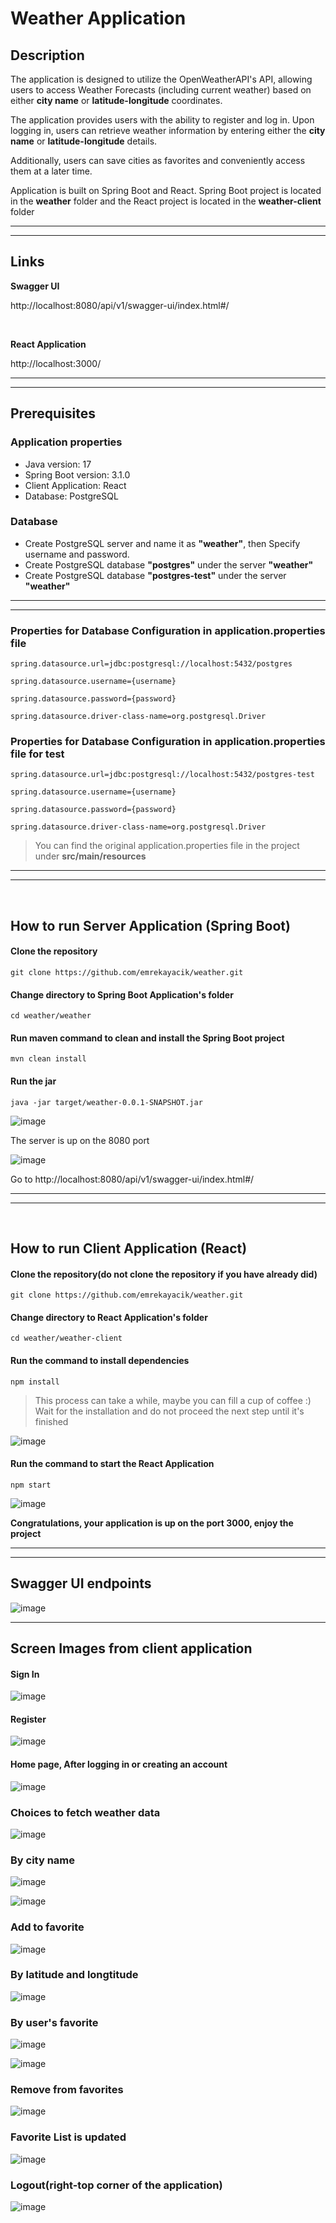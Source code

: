 # Weather Application

## Description
The application is designed to utilize the OpenWeatherAPI's API, allowing users to access Weather Forecasts (including current weather) based on either **city name** or **latitude-longitude** coordinates. 

The application provides users with the ability to register and log in. Upon logging in, users can retrieve weather information by entering either the **city name** or **latitude-longitude** details. 

Additionally, users can save cities as favorites and conveniently access them at a later time.

Application is built on Spring Boot and React. 
Spring Boot project is located in the **weather** folder and the React project is located in the **weather-client** folder

<hr> <hr>

## Links

**Swagger UI**

http://localhost:8080/api/v1/swagger-ui/index.html#/

<br>

**React Application**

http://localhost:3000/

<hr> <hr>

## Prerequisites

### Application properties

- Java version: 17
- Spring Boot version: 3.1.0
- Client Application: React
- Database: PostgreSQL



### Database

- Create PostgreSQL server and name it as **"weather"**, then Specify username and password.
- Create PostgreSQL database **"postgres"** under the server **"weather"** 
- Create PostgreSQL database **"postgres-test"** under the server **"weather"** 

<hr> <hr>


### Properties for Database Configuration in **application.properties** file
  
```
spring.datasource.url=jdbc:postgresql://localhost:5432/postgres
  
spring.datasource.username={username}
  
spring.datasource.password={password}
  
spring.datasource.driver-class-name=org.postgresql.Driver
```

  
### Properties for Database Configuration in **application.properties** file for test
  
```
spring.datasource.url=jdbc:postgresql://localhost:5432/postgres-test
  
spring.datasource.username={username}
  
spring.datasource.password={password}
  
spring.datasource.driver-class-name=org.postgresql.Driver
```
> You can find the original application.properties file in the project under **src/main/resources**


<hr><hr>
<br>

## How to run Server Application (Spring Boot)

#### Clone the repository

```
git clone https://github.com/emrekayacik/weather.git
```

#### Change directory to Spring Boot Application's folder

```
cd weather/weather
```

#### Run maven command to clean and install the Spring Boot project

```
mvn clean install
```

#### Run the jar

```
java -jar target/weather-0.0.1-SNAPSHOT.jar
```

![image](https://github.com/emrekayacik/weather/assets/73127270/a09188f7-f1f5-4311-b98b-61f4b29106f7)

The server is up on the 8080 port

![image](https://github.com/emrekayacik/weather/assets/73127270/37612931-f78a-4864-8e73-d24adb864f17)

Go to http://localhost:8080/api/v1/swagger-ui/index.html#/



<hr> <hr>
<br>

## How to run Client Application (React)

#### Clone the repository(do not clone the repository if you have already did)

```
git clone https://github.com/emrekayacik/weather.git
```

#### Change directory to React Application's folder

```
cd weather/weather-client
```

#### Run the command to install dependencies

```
npm install
```

> This process can take a while, maybe you can fill a cup of coffee :) Wait for the installation and do not proceed the next step until it's finished


![image](https://github.com/emrekayacik/weather/assets/73127270/ae15566d-7204-4b59-bd23-b8f8e725c30d)


#### Run the command to start the React Application

```
npm start
```

![image](https://github.com/emrekayacik/weather/assets/73127270/023dbf2d-0049-421b-a231-c8a48a564331)

**Congratulations, your application is up on the port 3000, enjoy the project**

<hr><hr>

## Swagger UI endpoints

![image](https://github.com/emrekayacik/weather/assets/73127270/82408a96-0753-4d69-9b79-0a23a9e069a1)

<hr>

## Screen Images from client application

#### Sign In

![image](https://github.com/emrekayacik/weather/assets/73127270/24dcad9d-d798-4556-9283-461a3d5dda04)

#### Register

![image](https://github.com/emrekayacik/weather/assets/73127270/72d30964-f978-4ce5-81c5-6e33ffdf5b42)


#### Home page, After logging in or creating an account

![image](https://github.com/emrekayacik/weather/assets/73127270/52426f01-7bf2-4079-af5d-9fa3c9df30f3)


### Choices to fetch weather data

![image](https://github.com/emrekayacik/weather/assets/73127270/288e3596-0ba4-4658-bd2b-74a454227d3b)

### By city name

![image](https://github.com/emrekayacik/weather/assets/73127270/2511b388-de19-42bc-90a3-f58a305ac8f4)

![image](https://github.com/emrekayacik/weather/assets/73127270/bb4c02e9-d09e-42bc-b0e6-9dac12b63805)

### Add to favorite

![image](https://github.com/emrekayacik/weather/assets/73127270/83ceb1f6-4087-404a-af86-d82464008f3f)


### By latitude and longtitude

![image](https://github.com/emrekayacik/weather/assets/73127270/b3a1e8f7-3955-4ee9-9ebe-d4d1a56ac1ef)


### By user's favorite

![image](https://github.com/emrekayacik/weather/assets/73127270/4b955712-8501-4e16-b55b-a08e9ab94b6b)

![image](https://github.com/emrekayacik/weather/assets/73127270/71e5e8fa-dc6d-46c6-a87f-f3f7a9a7574b)


### Remove from favorites

![image](https://github.com/emrekayacik/weather/assets/73127270/7ff6ba72-0da7-45c7-a672-9435b7c37875)

### Favorite List is updated

![image](https://github.com/emrekayacik/weather/assets/73127270/305e38c7-1c4c-4aeb-a667-e08e0673b6dd)

### Logout(right-top corner of the application)

![image](https://github.com/emrekayacik/weather/assets/73127270/04b19f4c-810f-469e-93ba-11cfe9ca0054)

